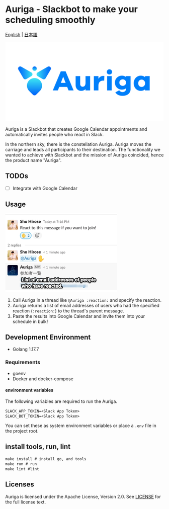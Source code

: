 # Auriga - Slackbot to make your scheduling smoothly

[English](README.md) | [日本語](README_jp.md)

![](./docs/img/logo.png)

Auriga is a Slackbot that creates Google Calendar appointments and automatically invites people who react in Slack.

In the northern sky, there is the constellation Auriga.
Auriga moves the carriage and leads all participants to their destination.
The functionality we wanted to achieve with Slackbot and the mission of Auriga coincided, hence the product name "Auriga".

## TODOs

- [ ] Integrate with Google Calendar

## Usage

![](./docs/img/usage.png)

1. Call Auriga in a thread like `@Auriga :reaction:` and specify the reaction.
2. Auriga returns a list of email addresses of users who had the specified reaction (`:reaction:`) to the thread's parent message.
3. Paste the results into Google Calendar and invite them into your schedule in bulk!

## Development Environment
- Golang 1.17.7

### Requirements

- goenv
- Docker and docker-compose

#### environment variables

The following variables are required to run the Auriga.

```env
SLACK_APP_TOKEN=<Slack App Token>
SLACK_BOT_TOKEN=<Slack App Token>
```

You can set these as system environment variables or place a `.env` file in the project root.

## install tools, run, lint

```shell
make install # install go, and tools
make run # run
make lint #lint
```

## Licenses

Auriga is licensed under the Apache License, Version 2.0. See [LICENSE](./LICENSE) for the full license text.